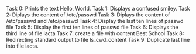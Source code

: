 Task 0: Prints the text Hello, World.
Task 1: Displays a confused smiley.
Task 2: Diplays the content of /etc/passwd
Task 3: Diplays the content of /etc/passwd and /etc/passwd
Task 4: Display the last ten lines of passwd file
Task 5: Display the first ten lines of passwd file
Task 6: Displays the third line of file iacta
Task 7: create a file with content Best School
Task 8: Redirecting standard output to file ls_cwd_content
Task 9: Duplicate last line into file iacta.

